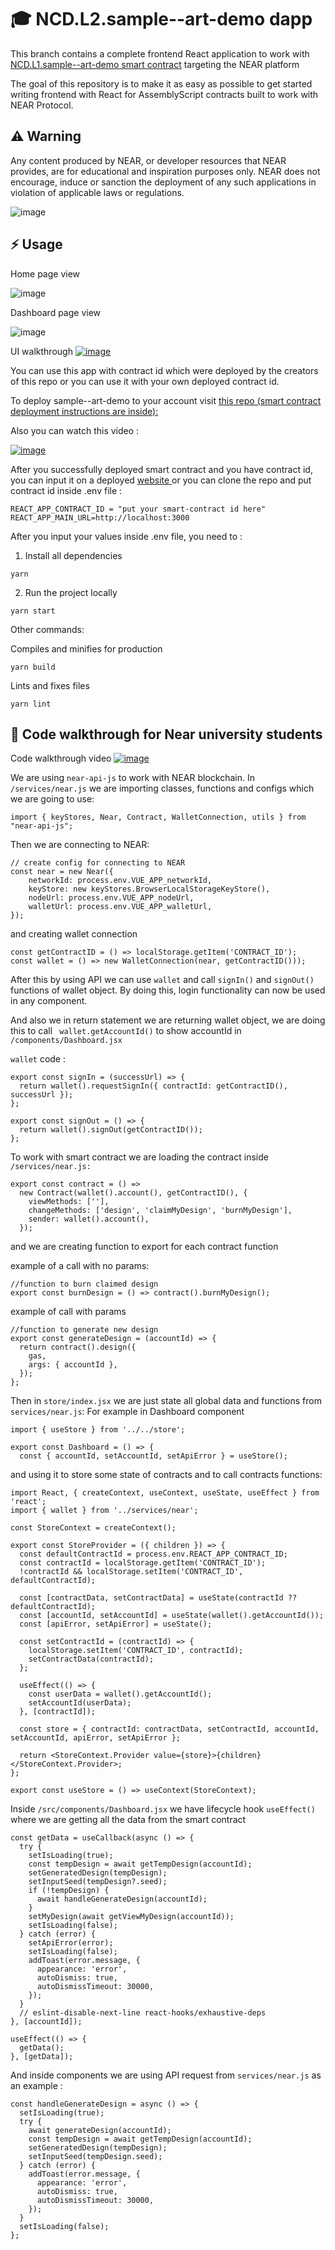 #  🎓 NCD.L2.sample--art-demo dapp
This branch contains a complete frontend React application to work with 
<a href="https://github.com/OlexandrSai/NCD.L1.sample--art-demo" target="_blank">NCD.L1.sample--art-demo smart contract</a> targeting the NEAR platform

The goal of this repository is to make it as easy as possible to get started writing frontend with React for AssemblyScript contracts built to work with NEAR Protocol.

## ⚠️ Warning
Any content produced by NEAR, or developer resources that NEAR provides, are for educational and inspiration purposes only. NEAR does not encourage, induce or sanction the deployment of any such applications in violation of applicable laws or regulations.

![image](https://user-images.githubusercontent.com/48129985/173148121-89507d33-04a3-4f61-9fbe-725f13d1eadb.png)

## ⚡  Usage
Home page view

![image](https://user-images.githubusercontent.com/38455192/179172719-df9e219c-60a4-47ba-ac21-07cf0fef5ca7.png)

Dashboard page view

![image](https://user-images.githubusercontent.com/38455192/179176179-e659236e-202f-45ea-a2e0-f8faaad333ec.png)

UI walkthrough
<a href="https://www.loom.com/share/8d5e5809a08543b3a97bc0f6e06b3451" target="_blank">![image](https://user-images.githubusercontent.com/38455192/179176766-5cf48183-a159-45fa-8d0d-17fa62e2d07b.png)
</a>


You can use this app with contract id which were deployed by the creators of this repo or you can use it with your own deployed contract id.

To deploy sample--art-demo to your account visit <a href="https://github.com/OlexandrSai/NCD.L1.sample--art-demo" target="_blank">this repo (smart contract deployment instructions are inside):</a> 

Also you can watch this video : 

<a href="https://www.loom.com/share/fe4ee8caf908418e88f22dce55145969" target="_blank">![image](https://user-images.githubusercontent.com/38455192/179179390-b419927c-fbf2-4cf0-b727-7e8406e9a5fc.png)</a>

After you successfully deployed smart contract and you have contract id, you can input it on a deployed <a href="https://art-demo-react.onrender.com/" target="_blank">website </a> or you can clone the repo and put contract id inside .env file :

```
REACT_APP_CONTRACT_ID = "put your smart-contract id here"
REACT_APP_MAIN_URL=http://localhost:3000
```

After you input your values inside .env file, you need to :
1. Install all dependencies 
```
yarn
```
2. Run the project locally
```
yarn start
```
Other commands:

Compiles and minifies for production
```
yarn build
```
Lints and fixes files
```
yarn lint
```

## 👀 Code walkthrough for Near university students

Code walkthrough video
<a href="https://www.loom.com/share/24f8aad9c9ff4d35aca7ab38c5c9f9e8" target="_blank">![image](https://user-images.githubusercontent.com/38455192/179191984-489f6cdf-a34d-4d24-b357-0fa57a57a2f9.png)
</a>

We are using ```near-api-js``` to work with NEAR blockchain. In ``` /services/near.js ``` we are importing classes, functions and configs which we are going to use:
```
import { keyStores, Near, Contract, WalletConnection, utils } from "near-api-js";
```
Then we are connecting to NEAR:
```
// create config for connecting to NEAR
const near = new Near({
    networkId: process.env.VUE_APP_networkId,
    keyStore: new keyStores.BrowserLocalStorageKeyStore(),
    nodeUrl: process.env.VUE_APP_nodeUrl,
    walletUrl: process.env.VUE_APP_walletUrl,
});
``` 
and creating wallet connection
```
const getContractID = () => localStorage.getItem('CONTRACT_ID');
const wallet = () => new WalletConnection(near, getContractID()));
```
After this by using API we can use ```wallet``` and call ```signIn()``` and ```signOut()``` functions of wallet object. By doing this, login functionality can now be used in any component. 

And also we in return statement we are returning wallet object, we are doing this to call ``` wallet.getAccountId()``` to show accountId in ``` /components/Dashboard.jsx ```

```wallet``` code :
```
export const signIn = (successUrl) => {
  return wallet().requestSignIn({ contractId: getContractID(), successUrl });
};

export const signOut = () => {
  return wallet().signOut(getContractID());
};
```

To work with smart contract we are loading the contract inside  ``` /services/near.js:```
```
export const contract = () =>
  new Contract(wallet().account(), getContractID(), {
    viewMethods: [''],
    changeMethods: ['design', 'claimMyDesign', 'burnMyDesign'],
    sender: wallet().account(),
  });
```

and we are creating function to export for each contract function

example of a call with no params: 
```
//function to burn claimed design
export const burnDesign = () => contract().burnMyDesign();
```

example of call with params 
```
//function to generate new design
export const generateDesign = (accountId) => {
  return contract().design({
    gas,
    args: { accountId },
  });
};
```

Then in ```store/index.jsx``` we are just state all global data and functions from ```services/near.js```:
For example in Dashboard component
```
import { useStore } from '../../store';

export const Dashboard = () => {
  const { accountId, setAccountId, setApiError } = useStore();
```

and using it to store some state of contracts and to call contracts functions: 
```
import React, { createContext, useContext, useState, useEffect } from 'react';
import { wallet } from '../services/near';

const StoreContext = createContext();

export const StoreProvider = ({ children }) => {
  const defaultContractId = process.env.REACT_APP_CONTRACT_ID;
  const contractId = localStorage.getItem('CONTRACT_ID');
  !contractId && localStorage.setItem('CONTRACT_ID', defaultContractId);

  const [contractData, setContractData] = useState(contractId ?? defaultContractId);
  const [accountId, setAccountId] = useState(wallet().getAccountId());
  const [apiError, setApiError] = useState();

  const setContractId = (contractId) => {
    localStorage.setItem('CONTRACT_ID', contractId);
    setContractData(contractId);
  };

  useEffect(() => {
    const userData = wallet().getAccountId();
    setAccountId(userData);
  }, [contractId]);

  const store = { contractId: contractData, setContractId, accountId, setAccountId, apiError, setApiError };

  return <StoreContext.Provider value={store}>{children}</StoreContext.Provider>;
};

export const useStore = () => useContext(StoreContext);
```

Inside ```/src/components/Dashboard.jsx``` we have lifecycle hook ``` useEffect() ``` where we are getting all the data from the smart contract
```
const getData = useCallback(async () => {
  try {
    setIsLoading(true);
    const tempDesign = await getTempDesign(accountId);
    setGeneratedDesign(tempDesign);
    setInputSeed(tempDesign?.seed);
    if (!tempDesign) {
      await handleGenerateDesign(accountId);
    }
    setMyDesign(await getViewMyDesign(accountId));
    setIsLoading(false);
  } catch (error) {
    setApiError(error);
    setIsLoading(false);
    addToast(error.message, {
      appearance: 'error',
      autoDismiss: true,
      autoDismissTimeout: 30000,
    });
  }
  // eslint-disable-next-line react-hooks/exhaustive-deps
}, [accountId]);

useEffect(() => {
  getData();
}, [getData]);
```

And inside components we are using API request from ```services/near.js``` as an example :
```
const handleGenerateDesign = async () => {
  setIsLoading(true);
  try {
    await generateDesign(accountId);
    const tempDesign = await getTempDesign(accountId);
    setGeneratedDesign(tempDesign);
    setInputSeed(tempDesign.seed);
  } catch (error) {
    addToast(error.message, {
      appearance: 'error',
      autoDismiss: true,
      autoDismissTimeout: 30000,
    });
  }
  setIsLoading(false);
};
```

